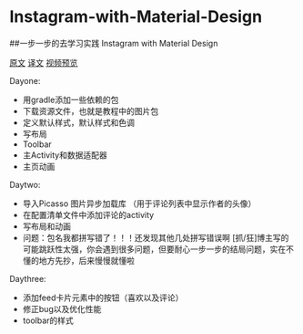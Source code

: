﻿# Instagram-with-Material-Design
##一步一步的去学习实践 Instagram with Material Design

[原文][1]             [译文][2]                [视频预览][3]

[1]:http://frogermcs.github.io/Instagram-with-Material-Design-concept-is-getting-real/
[2]:http://jcodecraeer.com/a/anzhuokaifa/androidkaifa/2015/0204/2415.html
[3]:http://v.youku.com/v_show/id_XODg2NDQ1NDQ4.html

Dayone:
* 用gradle添加一些依赖的包
* 下载资源文件，也就是教程中的图片包
* 定义默认样式，默认样式和色调
* 写布局
* Toolbar
* 主Activity和数据适配器
* 主页动画

Daytwo:
* 导入Picasso 图片异步加载库 （用于评论列表中显示作者的头像）
* 在配置清单文件中添加评论的activity
* 写布局和动画
* 问题：包名我都拼写错了！！！还发现其他几处拼写错误啊 [抓/狂]博主写的可能跳跃性太强，你会遇到很多问题，但要耐心一步一步的结局问题，实在不懂的地方先抄，后来慢慢就懂啦

Daythree:
* 添加feed卡片元素中的按钮（喜欢以及评论）
* 修正bug以及优化性能
* toolbar的样式
	
